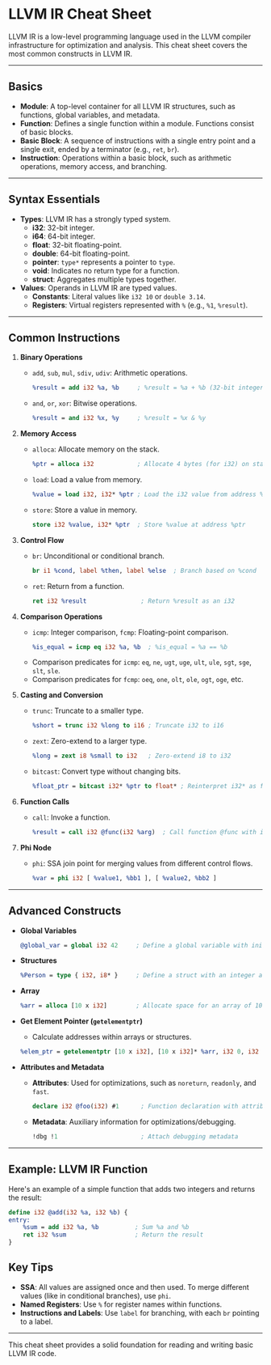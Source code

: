 
# LLVM IR Cheat Sheet

LLVM IR is a low-level programming language used in the LLVM compiler infrastructure for optimization and analysis. This cheat sheet covers the most common constructs in LLVM IR.

---

## Basics

- **Module**: A top-level container for all LLVM IR structures, such as functions, global variables, and metadata.
- **Function**: Defines a single function within a module. Functions consist of basic blocks.
- **Basic Block**: A sequence of instructions with a single entry point and a single exit, ended by a terminator (e.g., `ret`, `br`).
- **Instruction**: Operations within a basic block, such as arithmetic operations, memory access, and branching.

---

## Syntax Essentials

- **Types**: LLVM IR has a strongly typed system.
  - **i32**: 32-bit integer.
  - **i64**: 64-bit integer.
  - **float**: 32-bit floating-point.
  - **double**: 64-bit floating-point.
  - **pointer**: `type*` represents a pointer to `type`.
  - **void**: Indicates no return type for a function.
  - **struct**: Aggregates multiple types together.
- **Values**: Operands in LLVM IR are typed values.
  - **Constants**: Literal values like `i32 10` or `double 3.14`.
  - **Registers**: Virtual registers represented with `%` (e.g., `%1`, `%result`).

---

## Common Instructions

1. **Binary Operations**
   - `add`, `sub`, `mul`, `sdiv`, `udiv`: Arithmetic operations.
     ```llvm
     %result = add i32 %a, %b     ; %result = %a + %b (32-bit integers)
     ```
   - `and`, `or`, `xor`: Bitwise operations.
     ```llvm
     %result = and i32 %x, %y     ; %result = %x & %y
     ```

2. **Memory Access**
   - `alloca`: Allocate memory on the stack.
     ```llvm
     %ptr = alloca i32            ; Allocate 4 bytes (for i32) on stack
     ```
   - `load`: Load a value from memory.
     ```llvm
     %value = load i32, i32* %ptr ; Load the i32 value from address %ptr
     ```
   - `store`: Store a value in memory.
     ```llvm
     store i32 %value, i32* %ptr  ; Store %value at address %ptr
     ```

3. **Control Flow**
   - `br`: Unconditional or conditional branch.
     ```llvm
     br i1 %cond, label %then, label %else  ; Branch based on %cond
     ```
   - `ret`: Return from a function.
     ```llvm
     ret i32 %result               ; Return %result as an i32
     ```

4. **Comparison Operations**
   - `icmp`: Integer comparison, `fcmp`: Floating-point comparison.
     ```llvm
     %is_equal = icmp eq i32 %a, %b  ; %is_equal = %a == %b
     ```
   - Comparison predicates for `icmp`: `eq`, `ne`, `ugt`, `uge`, `ult`, `ule`, `sgt`, `sge`, `slt`, `sle`.
   - Comparison predicates for `fcmp`: `oeq`, `one`, `olt`, `ole`, `ogt`, `oge`, etc.

5. **Casting and Conversion**
   - `trunc`: Truncate to a smaller type.
     ```llvm
     %short = trunc i32 %long to i16 ; Truncate i32 to i16
     ```
   - `zext`: Zero-extend to a larger type.
     ```llvm
     %long = zext i8 %small to i32   ; Zero-extend i8 to i32
     ```
   - `bitcast`: Convert type without changing bits.
     ```llvm
     %float_ptr = bitcast i32* %ptr to float* ; Reinterpret i32* as float*
     ```

6. **Function Calls**
   - `call`: Invoke a function.
     ```llvm
     %result = call i32 @func(i32 %arg)  ; Call function @func with i32 argument
     ```

7. **Phi Node**
   - `phi`: SSA join point for merging values from different control flows.
     ```llvm
     %var = phi i32 [ %value1, %bb1 ], [ %value2, %bb2 ]
     ```

---

## Advanced Constructs

- **Global Variables**
  ```llvm
  @global_var = global i32 42     ; Define a global variable with initial value 42
  ```

- **Structures**
  ```llvm
  %Person = type { i32, i8* }     ; Define a struct with an integer and pointer to i8 (string)
  ```

- **Array**
  ```llvm
  %arr = alloca [10 x i32]        ; Allocate space for an array of 10 i32s
  ```

- **Get Element Pointer (`getelementptr`)**
  - Calculate addresses within arrays or structures.
  ```llvm
  %elem_ptr = getelementptr [10 x i32], [10 x i32]* %arr, i32 0, i32 5 ; Access arr[5]
  ```

- **Attributes and Metadata**
  - **Attributes**: Used for optimizations, such as `noreturn`, `readonly`, and `fast`.
    ```llvm
    declare i32 @foo(i32) #1      ; Function declaration with attribute #1
    ```
  - **Metadata**: Auxiliary information for optimizations/debugging.
    ```llvm
    !dbg !1                       ; Attach debugging metadata
    ```

---

## Example: LLVM IR Function

Here's an example of a simple function that adds two integers and returns the result:

```llvm
define i32 @add(i32 %a, i32 %b) {
entry:
    %sum = add i32 %a, %b          ; Sum %a and %b
    ret i32 %sum                   ; Return the result
}
```

## Key Tips

- **SSA**: All values are assigned once and then used. To merge different values (like in conditional branches), use `phi`.
- **Named Registers**: Use `%` for register names within functions.
- **Instructions and Labels**: Use `label` for branching, with each `br` pointing to a label.

---

This cheat sheet provides a solid foundation for reading and writing basic LLVM IR code.
